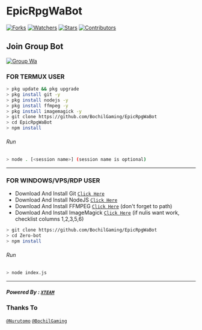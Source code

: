 # EpicRpgWaBot
<a href="https://github.com/BochilGaming/EpicRpgWaBot/network/members"><img title="Forks" src="https://img.shields.io/github/forks/BochilGaming/EpicRpgWaBot?label=Forks&color=blue&style=flat-square"></a>
<a href="https://github.com/BochilGaming/EpicRpgWaBot/watchers"><img title="Watchers" src="https://img.shields.io/github/watchers/BochilGaming/EpicRpgWaBot?label=Watchers&color=green&style=flat-square"></a>
<a href="https://github.com/BochilGaming/EpicRpgWaBot/stargazers"><img title="Stars" src="https://img.shields.io/github/stars/BochilGaming/EpicRpgWaBot?label=Stars&color=yellow&style=flat-square"></a>
<a href="https://github.com/BochilGaming/EpicRpgWaBot/graphs/contributors"><img title="Contributors" src="https://img.shields.io/github/contributors/BochilGaming/EpicRpgWaBot?label=Contributors&color=blue&style=flat-square"></a>

## Join Group Bot
<a href="https://chat.whatsapp.com/Lb4Emjih98rBiCZiZoS2eM"><img title="Group Wa" src="https://img.shields.io/images.app.goo.gl/cfCWghdTgC38BXyt5?label=Group Wa&color=green"></a>
### FOR TERMUX USER
```bash
> pkg update && pkg upgrade
> pkg install git -y
> pkg install nodejs -y
> pkg install ffmpeg -y
> pkg install imagemagick -y
> git clone https://github.com/BochilGaming/EpicRpgWaBot
> cd EpicRpgWaBot
> npm install
```
###### Run
```bash
> node . [<session name>] (session name is optional)
```

---------

### FOR WINDOWS/VPS/RDP USER
* Download And Install Git [`Click Here`](https://git-scm.com/downloads) <br>
* Download And Install NodeJS [`Click Here`](https://nodejs.org/en/download) <br>
* Download And Install FFMPEG [`Click Here`](https://ffmpeg.org/download.html) (don't forget to path) 
* Download And Install ImageMagick [`Click Here`](https://imagemagick.org/script/download.php) (if nulis want work,  checklist columns 1,2,3,5,6) 
```bash
> git clone https://github.com/BochilGaming/EpicRpgWaBot
> cd Zero-bot
> npm install
```
###### Run
```bash
> node index.js
```
--------------

##### Powered By : [`XTEAM`](https://api.xteam.xyz)

### Thanks To 
[`@Nurutomo`](https://github.com/Nurutomo)
[`@BochilGaming`](https://github.com/BochilGaming)
